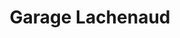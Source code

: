 ---
title: "Garage Lachenaud"
url: /saint-hilaire-bonneval/garage-lachenaud/
shop: réparation de voitures
---